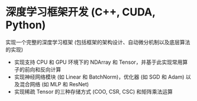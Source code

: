 # 深度学习框架开发 (C++, CUDA, Python)
实现一个完整的深度学习框架 (包括框架的架构设计、自动微分机制以及底层算法的实现)

* 实现支持 CPU 和 GPU 环境下的 NDArray 和 Tensor，并基于此实现常用算子的前向和反向计算
* 实现神经网络模块 (如 Linear 和 BatchNorm)，优化器 (如 SGD 和 Adam) 以及混合网络 (如 MLP 和 ResNet)
* 实现稀疏 Tensor 的三种存储方式 (COO, CSR, CSC) 和矩阵乘法运算